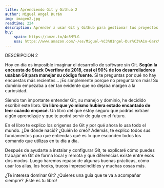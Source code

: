 ```yaml
---
title: Aprendiendo Git y Github 2
author: Miguel Angel Durán
img: imagen2.jpg
readtime: 224
description: Aprender a usar Git y Github para gestionar tus proyectos de código.
buy: 
    spain: https://amzn.to/4e3MYLG
    usa: https://www.amazon.com/-/es/Miguel-%C3%81ngel-Dur%C3%A1n-Garc%C3%ADa/dp/B0D2LPMG6F
---
```


DESCRIPCION 2

Hoy en día es imposible imaginar el desarrollo de software sin Git. **Según la encuesta de Stack Overflow de 2018, casi el 90% de los desarrolladores usaban Git para manejar su código fuente**. Si te preguntas por qué no hay encuestas más recientes... ¡Es simplemente porque no preguntaron más! Su dominio empezaba a ser tan evidente que no dejaba margen a la curiosidad.

Siendo tan importante entender Git, su manejo y dominio, he decidido escribir este libro. **Un libro que yo mismo hubiera estado encantado de leer cuándo empecé.** Un libro del que estoy seguro que podrás extraer algún aprendizaje y que te podrá servir de guía en el futuro.

En el libro te explico los orígenes de Git y por qué ahora lo usa todo el mundo. ¿De dónde nació? ¿Quién lo creó? Además, te explico todos sus fundamentos para que entiendas qué es lo que esconden todos los comando que utilizas en tu día a día.

Después de ayudarte a instalar y configurar Git, te explicaré cómo puedes trabajar en Git de forma local y remota y qué diferencias existe entre esos dos modos. Luego haremos repaso de algunas buenas prácticas, cómo usar los alias, los hooks, trucos imprescindibles y muchas cosas más.

¿Te interesa dominar Git? ¿Quieres una guía que te va a acompañar siempre? ¡Este es tu libro!